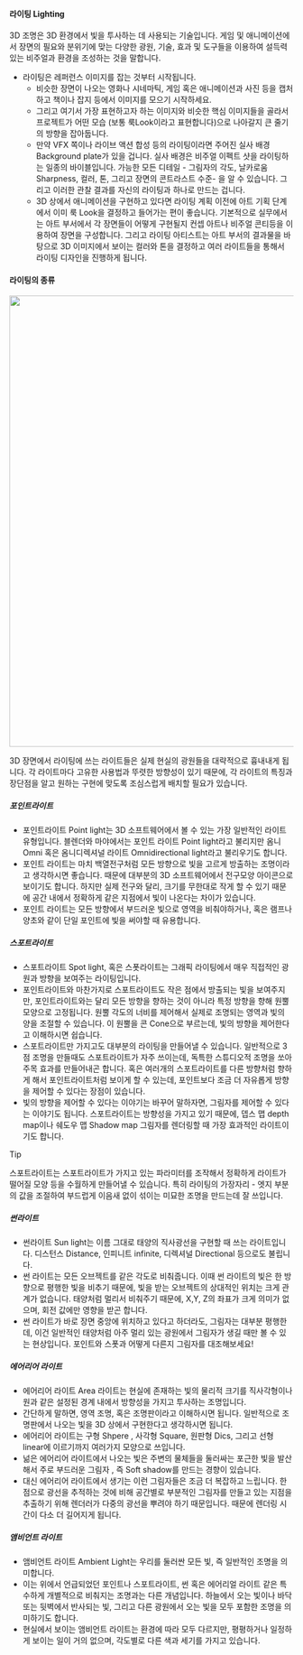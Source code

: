 #### 라이팅 Lighting 
3D 조명은 3D 환경에서 빛을 투사하는 데 사용되는 기술입니다. 게임 및 애니메이션에서 장면의 필요와 분위기에 맞는 다양한 광원, 기술, 효과 및 도구들을 이용하여 설득력 있는 비주얼과 환경을 조성하는  것을 말합니다. 

- 라이팅은 레퍼런스 이미지를 잡는 것부터 시작됩니다. 
	-  비슷한 장면이 나오는 영화나 시네마틱, 게임 혹은 애니메이션과 사진 등을 캡처하고 책이나 잡지 등에서 이미지를 모으기 시작하세요. 
	- 그리고 여기서 가장 표현하고자 하는 이미지와 비슷한 핵심 이미지들을 골라서 프로젝트가 어떤 모습 (보통 룩Look이라고 표현합니다)으로 나아갈지 큰 줄기의 방향을 잡아둡니다. 
	- 만약 VFX 쪽이나 라이브 액션 합성 등의 라이팅이라면 주어진 실사 배경 Background plate가 있을 겁니다. 실사 배경은 비주얼 이펙트 샷을 라이팅하는 일종의 바이블입니다. 가능한 모든 디테일 - 그림자의 각도, 날카로움 Sharpness, 컬러, 톤, 그리고 장면의 콘트라스트 수준- 을 알 수 있습니다. 그리고 이러한 관찰 결과를 자신의 라이팅과 하나로 만드는 겁니다. 
	- 3D 상에서 애니메이션을 구현하고 있다면 라이팅 계획 이전에 아트 기획 단계에서 이미 룩 Look을 결정하고 들어가는 편이 좋습니다. 기본적으로 실무에서는 아트 부서에서 각 장면들이 어떻게 구현될지 컨셉 아트나 비주얼 콘티등을 이용하여 장면을 구성합니다. 그리고 라이팅 아티스트는 아트 부서의 결과물을 바탕으로 3D 이미지에서 보이는 컬러와 톤을 결정하고 여러 라이트들을 통해서 라이팅 디자인을 진행하게 됩니다. 

#### 라이팅의 종류 
<image src="https://github.com/onmind/ob/blob/main/Image/lights%201.png?raw=true" width="800"> 


3D 장면에서 라이팅에 쓰는 라이트들은 실제 현실의 광원들을 대략적으로 흉내내게 됩니다. 각 라이트마다 고유한 사용법과 뚜렷한 방향성이 있기 때문에, 각 라이트의 특징과 장단점을 알고 원하는 구현에 맞도록 조심스럽게 배치할 필요가 있습니다. 

##### 포인트라이트 
- 포인트라이트 Point light는 3D 소프트웨어에서 볼 수 있는 가장 일반적인 라이트 유형입니다. 블렌더와 마야에서는 포인트 라이트 Point light라고 불리지만 옴니 Omni 혹은 옴니디렉셔널 라이트 Omnidirectional light라고 불리우기도 합니다. 
- 포인트 라이트는 마치 백열전구처럼 모든 방향으로 빛을 고르게 방출하는 조명이라고 생각하시면 좋습니다. 때문에 대부분의 3D 소프트웨어에서 전구모양 아이콘으로 보이기도 합니다. 하지만 실제 전구와 달리, 크기를 무한대로 작게 할 수 있기 때문에 공간 내에서 정확하게 같은 지점에서 빛이 나온다는 차이가 있습니다. 
- 포인트 라이트는 모든 방향에서 부드러운 빛으로 영역을 비춰야하거나, 혹은 램프나 양초와 같이 단일 포인트에 빛을 써야할 때 유용합니다. 

##### 스포트라이트
- 스포트라이트 Spot light, 혹은 스폿라이트는  그래픽 라이팅에서 매우 직접적인 광원과 방향을 보여주는 라이팅입니다.
- 포인트라이트와 마찬가지로 스포트라이트도 작은 점에서 방출되는 빛을 보여주지만, 포인트라이트와는 달리 모든 방향을 향하는 것이 아니라 특정 방향을 향해 원뿔 모양으로 고정됩니다. 원뿔 각도의 너비를 제어해서 실제로 조명되는 영역과 빛의 양을 조절할 수 있습니다. 이 원뿔을 콘 Cone으로 부르는데, 빛의 방향을 제어한다고 이해하시면 쉽습니다. 
- 스포트라이트만 가지고도 대부분의 라이팅을 만들어낼 수 있습니다.  일반적으로 3점 조명을 만들때도 스포트라이트가 자주 쓰이는데, 독특한 스튜디오적 조명을 쏘아 주목 효과를 만들어내곤 합니다. 혹은 여러개의 스포트라이트를 다른 방향처럼 향하게 해서 포인트라이트처럼 보이게 할 수 있는데, 포인트보다 조금 더 자유롭게 방향을 제어할 수 있다는 장점이 있습니다.  
- 빛의 방향을 제어할 수 있다는 이야기는 바꾸어 말하자면, 그림자를 제어할 수 있다는 이야기도 됩니다. 스포트라이트는 방향성을 가지고 있기 때문에, 뎁스 맵 depth map이나 쉐도우 맵 Shadow map 그림자를 렌더링할 때 가장 효과적인 라이트이기도 합니다. 

> [!Tip]
> 스포트라이트는 스포트라이트가 가지고 있는 파라미터를 조작해서 정확하게 라이트가 떨어질 모양 등을 수월하게 만들어낼 수 있습니다. 특히 라이팅의 가장자리 - 엣지 부분의 값을 조절하여 부드럽게 이음새 없이 섞이는 미묘한 조명을 만드는데 잘 쓰입니다. 

##### 썬라이트 
- 썬라이트 Sun light는 이름 그대로 태양의 직사광선을 구현할 때 쓰는 라이트입니다.  디스턴스 Distance, 인피니트 infinite, 디렉셔널 Directional 등으로도 불립니다. 
- 썬 라이트는 모든 오브젝트를 같은 각도로 비춰줍니다. 이때 썬 라이트의 빛은 한 방향으로 평행한 빛을 비추기 때문에, 빛을 받는 오브젝트의 상대적인 위치는 크게 관계가 없습니다. 태양처럼 멀리서 비춰주기 때문에, X,Y, Z의 좌표가 크게 의미가 없으며, 회전 값에만 영향을 받곤 합니다. 
- 썬 라이트가 바로 장면 중앙에 위치하고 있다고 하더라도, 그림자는 대부분 평행한데, 이건 일반적인 태양처럼 아주 멀리 있는 광원에서 그림자가 생길 때만 볼 수 있는 현상입니다. 포인트와 스폿과 어떻게 다른지 그림자를 대조해보세요! 

##### 에어리어 라이트 
- 에어리어 라이트 Area 라이트는 현실에 존재하는 빛의 물리적 크기를 직사각형이나 원과 같은 설정된 경계 내에서 방향성을 가지고 투사하는 조명입니다.  
- 간단하게 말하면, 영역 조명, 혹은 조명판이라고 이해하시면 됩니다. 일반적으로 조명판에서 나오는 빛을 3D 상에서 구현한다고 생각하시면 됩니다. 
- 에어리어 라이트는 구형 Shpere , 사각형 Square, 원판형 Dics, 그리고 선형 linear에 이르기까지 여러가지 모양으로 쓰입니다. 
- 넒은 에어리어 라이트에서 나오는 빛은 주변의 물체들을 둘러싸는 포근한 빛을 발산해서 주로 부드러운 그림자 , 즉 Soft shadow를 만드는 경향이 있습니다. 
- 대신 에어리어 라이트에서 생기는 이런 그림자들은 조금 더 복잡하고 느립니다. 한 점으로 광선을 추적하는 것에 비해 공간별로 부분적인 그림자를 만들고 있는 지점을 추출하기 위해 렌더러가 다중의 광선을 뿌려야 하기 때문입니다. 때문에 렌더링 시간이 다소 더 길어지게 됩니다. 

##### 앰비언트 라이트 
- 앰비언트 라이트 Ambient Light는 우리를 둘러싼 모든 빛, 즉 일반적인 조명을 의미합니다.
- 이는 위에서 언급되었던 포인트나 스포트라이트, 썬 혹은 에어리얼 라이트 같은 특수하게 개별적으로 비춰지는 조명과는 다른 개념입니다.  하늘에서 오는 빛이나 바닥 또는 뒷벽에서 반사되는 빛, 그리고 다른 광원에서 오는 빛을 모두 포함한 조명을 의미하기도 합니다. 
- 현실에서 보이는 앰비언트 라이트는 환경에 따라 모두 다르지만, 평평하거나 일정하게 보이는 일이 거의 없으며, 각도별로 다른 색과 세기를 가지고 있습니다. 
